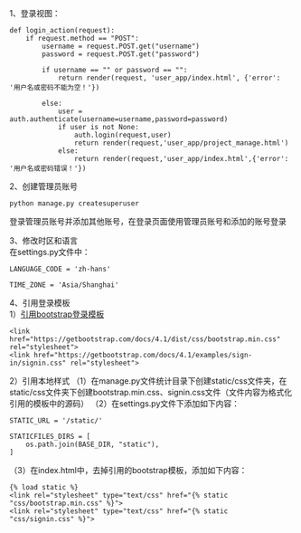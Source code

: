 1、登录视图：<br>
```
def login_action(request):
    if request.method == "POST":
        username = request.POST.get("username")
        password = request.POST.get("password")

        if username == "" or password == "":
            return render(request, 'user_app/index.html', {'error': '用户名或密码不能为空！'})

        else:
            user = auth.authenticate(username=username,password=password)
            if user is not None:
                auth.login(request,user)
                return render(request,'user_app/project_manage.html')
            else:
                return render(request,'user_app/index.html',{'error': '用户名或密码错误！'})

```

2、创建管理员账号
```
python manage.py createsuperuser
```
登录管理员账号并添加其他账号，在登录页面使用管理员账号和添加的账号登录

3、修改时区和语言<br>
在settings.py文件中：
```
LANGUAGE_CODE = 'zh-hans'

TIME_ZONE = 'Asia/Shanghai'
```

4、引用登录模板<br>
1）[引用bootstrap登录模板](https://getbootstrap.com/docs/4.1/examples/sign-in/)
```
<link href="https://getbootstrap.com/docs/4.1/dist/css/bootstrap.min.css" rel="stylesheet">
<link href="https://getbootstrap.com/docs/4.1/examples/sign-in/signin.css" rel="stylesheet">
```
2）引用本地样式
（1）在manage.py文件统计目录下创建static/css文件夹，在static/css文件夹下创建bootstrap.min.css、signin.css文件（文件内容为格式化引用的模板中的源码）
（2）在settings.py文件下添加如下内容：
```
STATIC_URL = '/static/'

STATICFILES_DIRS = [
    os.path.join(BASE_DIR, "static"),
]
```
（3）在index.html中，去掉引用的bootstrap模板，添加如下内容：
```
{% load static %}
<link rel="stylesheet" type="text/css" href="{% static "css/bootstrap.min.css" %}">
<link rel="stylesheet" type="text/css" href="{% static "css/signin.css" %}">
```

